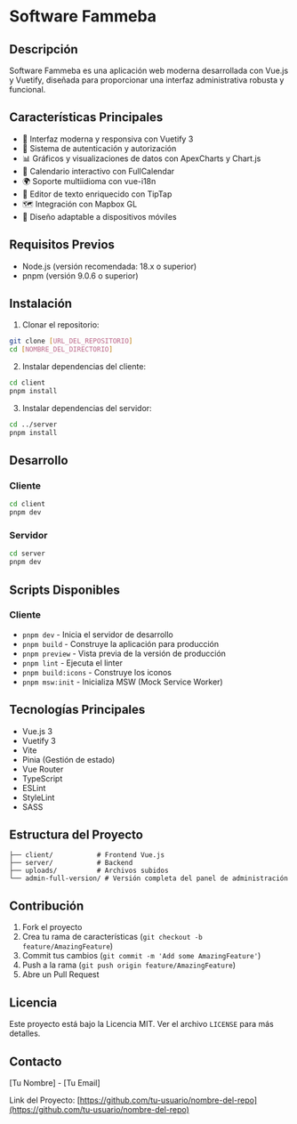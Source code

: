 # Software Fammeba

## Descripción
Software Fammeba es una aplicación web moderna desarrollada con Vue.js y Vuetify, diseñada para proporcionar una interfaz administrativa robusta y funcional.

## Características Principales
- 🎨 Interfaz moderna y responsiva con Vuetify 3
- 🔐 Sistema de autenticación y autorización
- 📊 Gráficos y visualizaciones de datos con ApexCharts y Chart.js
- 📅 Calendario interactivo con FullCalendar
- 🌍 Soporte multiidioma con vue-i18n
- 📝 Editor de texto enriquecido con TipTap
- 🗺️ Integración con Mapbox GL
- 📱 Diseño adaptable a dispositivos móviles

## Requisitos Previos
- Node.js (versión recomendada: 18.x o superior)
- pnpm (versión 9.0.6 o superior)

## Instalación

1. Clonar el repositorio:
```bash
git clone [URL_DEL_REPOSITORIO]
cd [NOMBRE_DEL_DIRECTORIO]
```

2. Instalar dependencias del cliente:
```bash
cd client
pnpm install
```

3. Instalar dependencias del servidor:
```bash
cd ../server
pnpm install
```

## Desarrollo

### Cliente
```bash
cd client
pnpm dev
```

### Servidor
```bash
cd server
pnpm dev
```

## Scripts Disponibles

### Cliente
- `pnpm dev` - Inicia el servidor de desarrollo
- `pnpm build` - Construye la aplicación para producción
- `pnpm preview` - Vista previa de la versión de producción
- `pnpm lint` - Ejecuta el linter
- `pnpm build:icons` - Construye los iconos
- `pnpm msw:init` - Inicializa MSW (Mock Service Worker)

## Tecnologías Principales
- Vue.js 3
- Vuetify 3
- Vite
- Pinia (Gestión de estado)
- Vue Router
- TypeScript
- ESLint
- StyleLint
- SASS

## Estructura del Proyecto
```
├── client/           # Frontend Vue.js
├── server/           # Backend
├── uploads/          # Archivos subidos
└── admin-full-version/ # Versión completa del panel de administración
```

## Contribución
1. Fork el proyecto
2. Crea tu rama de características (`git checkout -b feature/AmazingFeature`)
3. Commit tus cambios (`git commit -m 'Add some AmazingFeature'`)
4. Push a la rama (`git push origin feature/AmazingFeature`)
5. Abre un Pull Request

## Licencia
Este proyecto está bajo la Licencia MIT. Ver el archivo `LICENSE` para más detalles.

## Contacto
[Tu Nombre] - [Tu Email]

Link del Proyecto: [https://github.com/tu-usuario/nombre-del-repo](https://github.com/tu-usuario/nombre-del-repo) 
